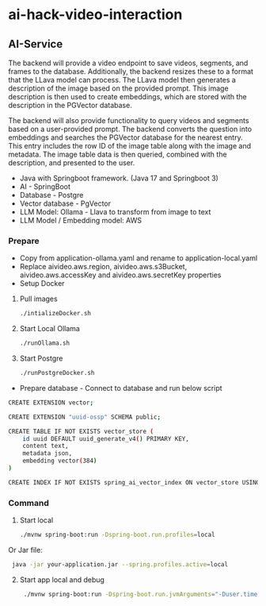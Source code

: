 # ai-hack-video-interaction

## AI-Service

The backend will provide a video endpoint to save videos, segments, and frames to the database. Additionally, the
backend resizes these to a format that the LLava model can process. The LLava model then generates a description of the
image based on the provided prompt. This image description is then used to create embeddings, which are stored with the
description in the PGVector database.

The backend will also provide functionality to query videos and segments based on a user-provided prompt. The backend
converts the question into embeddings and searches the PGVector database for the nearest entry. This entry includes the
row ID of the image table along with the image and metadata. The image table data is then queried, combined with the
description, and presented to the user.

- Java with Springboot framework. (Java 17 and Springboot 3)
- AI - SpringBoot
- Database - Postgre
- Vector database - PgVector
- LLM Model: Ollama - Llava to transform from image to text
- LLM Model / Embedding model: AWS

### Prepare

- Copy from application-ollama.yaml and rename to application-local.yaml
- Replace aivideo.aws.region, aivideo.aws.s3Bucket, aivideo.aws.accessKey and aivideo.aws.secretKey properties
- Setup Docker

1. Pull images
   ```bash
   ./intializeDocker.sh
   ```
2. Start Local Ollama
   ```bash
   ./runOllama.sh
   ```
3. Start Postgre
   ```bash
   ./runPostgreDocker.sh
   ```

- Prepare database - Connect to database and run below script

```bash
CREATE EXTENSION vector;

CREATE EXTENSION "uuid-ossp" SCHEMA public;

CREATE TABLE IF NOT EXISTS vector_store (
	id uuid DEFAULT uuid_generate_v4() PRIMARY KEY,
	content text,
	metadata json,
	embedding vector(384)
)

CREATE INDEX IF NOT EXISTS spring_ai_vector_index ON vector_store USING HNSW (embedding vector_cosine_ops)
   ```

### Command

1. Start local

   ```bash
   ./mvnw spring-boot:run -Dspring-boot.run.profiles=local
   ```

Or Jar file:

   ```bash
    java -jar your-application.jar --spring.profiles.active=local
   ```

2. Start app local and debug

   ```bash
    ./mvnw spring-boot:run -Dspring-boot.run.jvmArguments="-Duser.timezone=UTC -agentlib:jdwp=transport=dt_socket,server=y,suspend=n,address=*:5115" -Dspring-boot.run.profiles=local
   ```
